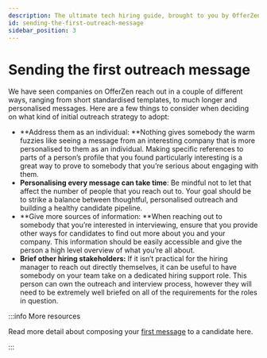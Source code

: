 ```yaml
---
description: The ultimate tech hiring guide, brought to you by OfferZen.
id: sending-the-first-outreach-message
sidebar_position: 3
---
```

# Sending the first outreach message

We have seen companies on OfferZen reach out in a couple of different ways, ranging from short standardised templates, to much longer and personalised messages. Here are a few things to consider when deciding on what kind of initial outreach strategy to adopt:

* **Address them as an individual: **Nothing gives somebody the warm fuzzies like seeing a message from an interesting company that is more personalised to them as an individual. Making specific references to parts of a person’s profile that you found particularly interesting is a great way to prove to somebody that you’re serious about engaging with them.
* **Personalising every message can take time**: Be mindful not to let that affect the number of people that you reach out to. Your goal should be to strike a balance between thoughtful, personalised outreach and building a healthy candidate pipeline.
* **Give more sources of information: **When reaching out to somebody that you’re interested in interviewing, ensure that you provide other ways for candidates to find out more about you and your company. This information should be easily accessible and give the person a high level overview of what you’re all about.
* **Brief other hiring stakeholders:** If it isn’t practical for the hiring manager to reach out directly themselves, it can be useful to have somebody on your team take on a dedicated hiring support role. This person can own the outreach and interview process, however they will need to be extremely well briefed on all of the requirements for the roles in question.

:::info More resources

Read more detail about composing your [first message](https://www.offerzen.com/blog/tech-hiring-101-writing-the-first-message-to-a-candidate) to a candidate here.

:::